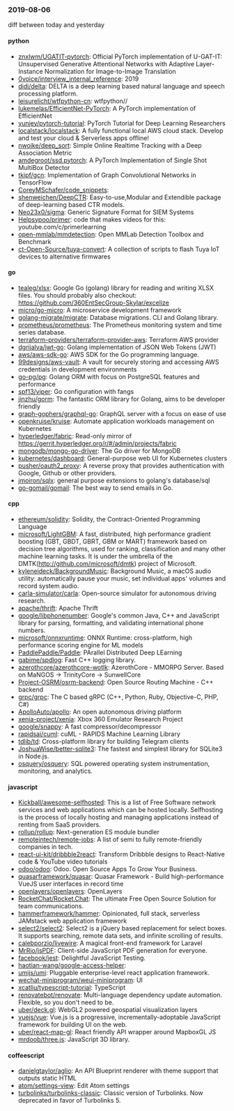### 2019-08-06
diff between today and yesterday

#### python
* [znxlwm/UGATIT-pytorch](https://github.com/znxlwm/UGATIT-pytorch): Official PyTorch implementation of U-GAT-IT: Unsupervised Generative Attentional Networks with Adaptive Layer-Instance Normalization for Image-to-Image Translation
* [0voice/interview_internal_reference](https://github.com/0voice/interview_internal_reference): 2019
* [didi/delta](https://github.com/didi/delta): DELTA is a deep learning based natural language and speech processing platform.
* [leisurelicht/wtfpython-cn](https://github.com/leisurelicht/wtfpython-cn): wtfpython// 
* [lukemelas/EfficientNet-PyTorch](https://github.com/lukemelas/EfficientNet-PyTorch): A PyTorch implementation of EfficientNet
* [yunjey/pytorch-tutorial](https://github.com/yunjey/pytorch-tutorial): PyTorch Tutorial for Deep Learning Researchers
* [localstack/localstack](https://github.com/localstack/localstack):  A fully functional local AWS cloud stack. Develop and test your cloud & Serverless apps offline!
* [nwojke/deep_sort](https://github.com/nwojke/deep_sort): Simple Online Realtime Tracking with a Deep Association Metric
* [amdegroot/ssd.pytorch](https://github.com/amdegroot/ssd.pytorch): A PyTorch Implementation of Single Shot MultiBox Detector
* [tkipf/gcn](https://github.com/tkipf/gcn): Implementation of Graph Convolutional Networks in TensorFlow
* [CoreyMSchafer/code_snippets](https://github.com/CoreyMSchafer/code_snippets): 
* [shenweichen/DeepCTR](https://github.com/shenweichen/DeepCTR): Easy-to-use,Modular and Extendible package of deep-learning based CTR models.
* [Neo23x0/sigma](https://github.com/Neo23x0/sigma): Generic Signature Format for SIEM Systems
* [Helpsypoo/primer](https://github.com/Helpsypoo/primer): code that makes videos for this: youtube.com/c/primerlearning
* [open-mmlab/mmdetection](https://github.com/open-mmlab/mmdetection): Open MMLab Detection Toolbox and Benchmark
* [ct-Open-Source/tuya-convert](https://github.com/ct-Open-Source/tuya-convert): A collection of scripts to flash Tuya IoT devices to alternative firmwares

#### go
* [tealeg/xlsx](https://github.com/tealeg/xlsx): Google Go (golang) library for reading and writing XLSX files. You should probably also checkout: https://github.com/360EntSecGroup-Skylar/excelize
* [micro/go-micro](https://github.com/micro/go-micro): A microservice development framework
* [golang-migrate/migrate](https://github.com/golang-migrate/migrate): Database migrations. CLI and Golang library.
* [prometheus/prometheus](https://github.com/prometheus/prometheus): The Prometheus monitoring system and time series database.
* [terraform-providers/terraform-provider-aws](https://github.com/terraform-providers/terraform-provider-aws): Terraform AWS provider
* [dgrijalva/jwt-go](https://github.com/dgrijalva/jwt-go): Golang implementation of JSON Web Tokens (JWT)
* [aws/aws-sdk-go](https://github.com/aws/aws-sdk-go): AWS SDK for the Go programming language.
* [99designs/aws-vault](https://github.com/99designs/aws-vault): A vault for securely storing and accessing AWS credentials in development environments
* [go-pg/pg](https://github.com/go-pg/pg): Golang ORM with focus on PostgreSQL features and performance
* [spf13/viper](https://github.com/spf13/viper): Go configuration with fangs
* [jinzhu/gorm](https://github.com/jinzhu/gorm): The fantastic ORM library for Golang, aims to be developer friendly
* [graph-gophers/graphql-go](https://github.com/graph-gophers/graphql-go): GraphQL server with a focus on ease of use
* [openkruise/kruise](https://github.com/openkruise/kruise): Automate application workloads management on Kubernetes
* [hyperledger/fabric](https://github.com/hyperledger/fabric): Read-only mirror of https://gerrit.hyperledger.org/r/#/admin/projects/fabric
* [mongodb/mongo-go-driver](https://github.com/mongodb/mongo-go-driver): The Go driver for MongoDB
* [kubernetes/dashboard](https://github.com/kubernetes/dashboard): General-purpose web UI for Kubernetes clusters
* [pusher/oauth2_proxy](https://github.com/pusher/oauth2_proxy): A reverse proxy that provides authentication with Google, Github or other providers.
* [jmoiron/sqlx](https://github.com/jmoiron/sqlx): general purpose extensions to golang's database/sql
* [go-gomail/gomail](https://github.com/go-gomail/gomail): The best way to send emails in Go.

#### cpp
* [ethereum/solidity](https://github.com/ethereum/solidity): Solidity, the Contract-Oriented Programming Language
* [microsoft/LightGBM](https://github.com/microsoft/LightGBM): A fast, distributed, high performance gradient boosting (GBT, GBDT, GBRT, GBM or MART) framework based on decision tree algorithms, used for ranking, classification and many other machine learning tasks. It is under the umbrella of the DMTK(http://github.com/microsoft/dmtk) project of Microsoft.
* [kyleneideck/BackgroundMusic](https://github.com/kyleneideck/BackgroundMusic): Background Music, a macOS audio utility: automatically pause your music, set individual apps' volumes and record system audio.
* [carla-simulator/carla](https://github.com/carla-simulator/carla): Open-source simulator for autonomous driving research.
* [apache/thrift](https://github.com/apache/thrift): Apache Thrift
* [google/libphonenumber](https://github.com/google/libphonenumber): Google's common Java, C++ and JavaScript library for parsing, formatting, and validating international phone numbers.
* [microsoft/onnxruntime](https://github.com/microsoft/onnxruntime): ONNX Runtime: cross-platform, high performance scoring engine for ML models
* [PaddlePaddle/Paddle](https://github.com/PaddlePaddle/Paddle): PArallel Distributed Deep LEarning 
* [gabime/spdlog](https://github.com/gabime/spdlog): Fast C++ logging library.
* [azerothcore/azerothcore-wotlk](https://github.com/azerothcore/azerothcore-wotlk): AzerothCore - MMORPG Server. Based on MaNGOS -> TrinityCore -> SunwellCore
* [Project-OSRM/osrm-backend](https://github.com/Project-OSRM/osrm-backend): Open Source Routing Machine - C++ backend
* [grpc/grpc](https://github.com/grpc/grpc): The C based gRPC (C++, Python, Ruby, Objective-C, PHP, C#)
* [ApolloAuto/apollo](https://github.com/ApolloAuto/apollo): An open autonomous driving platform
* [xenia-project/xenia](https://github.com/xenia-project/xenia): Xbox 360 Emulator Research Project
* [google/snappy](https://github.com/google/snappy): A fast compressor/decompressor
* [rapidsai/cuml](https://github.com/rapidsai/cuml): cuML - RAPIDS Machine Learning Library
* [tdlib/td](https://github.com/tdlib/td): Cross-platform library for building Telegram clients
* [JoshuaWise/better-sqlite3](https://github.com/JoshuaWise/better-sqlite3): The fastest and simplest library for SQLite3 in Node.js.
* [osquery/osquery](https://github.com/osquery/osquery): SQL powered operating system instrumentation, monitoring, and analytics.

#### javascript
* [Kickball/awesome-selfhosted](https://github.com/Kickball/awesome-selfhosted): This is a list of Free Software network services and web applications which can be hosted locally. Selfhosting is the process of locally hosting and managing applications instead of renting from SaaS providers.
* [rollup/rollup](https://github.com/rollup/rollup): Next-generation ES module bundler
* [remoteintech/remote-jobs](https://github.com/remoteintech/remote-jobs): A list of semi to fully remote-friendly companies in tech.
* [react-ui-kit/dribbble2react](https://github.com/react-ui-kit/dribbble2react): Transform Dribbble designs to React-Native code & YouTube video tutorials
* [odoo/odoo](https://github.com/odoo/odoo): Odoo. Open Source Apps To Grow Your Business.
* [quasarframework/quasar](https://github.com/quasarframework/quasar): Quasar Framework - Build high-performance VueJS user interfaces in record time
* [openlayers/openlayers](https://github.com/openlayers/openlayers): OpenLayers
* [RocketChat/Rocket.Chat](https://github.com/RocketChat/Rocket.Chat): The ultimate Free Open Source Solution for team communications.
* [hammerframework/hammer](https://github.com/hammerframework/hammer): Opinionated, full stack, serverless JAMstack web application framework
* [select2/select2](https://github.com/select2/select2): Select2 is a jQuery based replacement for select boxes. It supports searching, remote data sets, and infinite scrolling of results.
* [calebporzio/livewire](https://github.com/calebporzio/livewire): A magical front-end framework for Laravel
* [MrRio/jsPDF](https://github.com/MrRio/jsPDF): Client-side JavaScript PDF generation for everyone.
* [facebook/jest](https://github.com/facebook/jest): Delightful JavaScript Testing.
* [haotian-wang/google-access-helper](https://github.com/haotian-wang/google-access-helper): 
* [umijs/umi](https://github.com/umijs/umi):  Pluggable enterprise-level react application framework.
* [wechat-miniprogram/weui-miniprogram](https://github.com/wechat-miniprogram/weui-miniprogram): UI
* [xcatliu/typescript-tutorial](https://github.com/xcatliu/typescript-tutorial): TypeScript 
* [renovatebot/renovate](https://github.com/renovatebot/renovate): Multi-language dependency update automation. Flexible, so you don't need to be.
* [uber/deck.gl](https://github.com/uber/deck.gl): WebGL2 powered geospatial visualization layers
* [vuejs/vue](https://github.com/vuejs/vue):  Vue.js is a progressive, incrementally-adoptable JavaScript framework for building UI on the web.
* [uber/react-map-gl](https://github.com/uber/react-map-gl): React friendly API wrapper around MapboxGL JS
* [mrdoob/three.js](https://github.com/mrdoob/three.js): JavaScript 3D library.

#### coffeescript
* [danielgtaylor/aglio](https://github.com/danielgtaylor/aglio): An API Blueprint renderer with theme support that outputs static HTML
* [atom/settings-view](https://github.com/atom/settings-view):  Edit Atom settings
* [turbolinks/turbolinks-classic](https://github.com/turbolinks/turbolinks-classic): Classic version of Turbolinks. Now deprecated in favor of Turbolinks 5.
